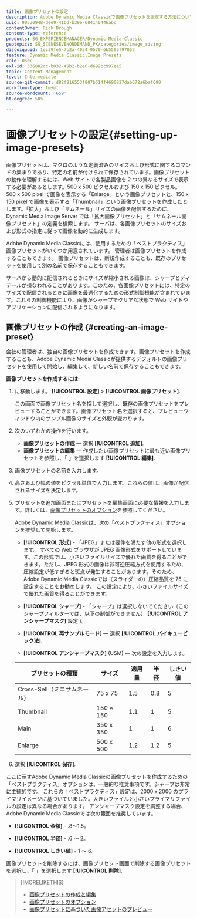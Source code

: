 ```yaml
---
title: 画像プリセットの設定
description: Adobe Dynamic Media Classicで画像プリセットを設定する方法について説明します。
uuid: 90530948-dee9-41bd-b39e-684140446abc
contentOwner: Rick Brough
content-type: reference
products: SG_EXPERIENCEMANAGER/Dynamic-Media-Classic
geptopics: SG_SCENESEVENONDEMAND_PK/categories/image_sizing
discoiquuid: 1ec39fe5-7b2a-4034-9570-6b5595f97052
feature: Dynamic Media Classic,Image Presets
role: User
exl-id: 336802cc-b032-49b2-b2e6-d699bc997ee5
topic: Content Management
level: Intermediate
source-git-commit: d82f816553f807b514f4690827dab672a6baf690
workflow-type: tm+mt
source-wordcount: '659'
ht-degree: 50%

---
```


# 画像プリセットの設定{#setting-up-image-presets}

画像プリセットは、マクロのような定義済みのサイズおよび形式に関するコマンドの集まりであり、特定の名前が付けられて保存されています。画像プリセットの動作を理解するには、Web サイトで各製品画像を 2 つの異なるサイズで表示する必要があるとします。500 x 500 ピクセルおよび 150 x 150 ピクセル。 500 x 500 pixel で画像を表示する「Enlarge」という画像プリセットと、150 x 150 pixel で画像を表示する「Thumbnail」という画像プリセットを作成したとします。「拡大」および「サムネール」サイズの画像を配信するために、Dynamic Media Image Server では「拡大画像プリセット」と「サムネール画像プリセット」の定義を検索します。 サーバは、各画像プリセットのサイズおよび形式の指定に従って画像を動的に生成します。

Adobe Dynamic Media Classicには、使用するための「ベストプラクティス」画像プリセットがいくつか用意されています。 管理者は画像プリセットを作成することもできます。 画像プリセットは、新規作成することも、既存のプリセットを使用して別の名前で保存することもできます。

サーバから動的に配信されるときにサイズが縮小される画像は、シャープとディテールが損なわれることがあります。このため、各画像プリセットには、特定のサイズで配信されるときに画像を最適化するための形式制御機能が含まれています。これらの制御機能により、画像がシャープでクリアな状態で Web サイトやアプリケーションに配信されるようになります。

## 画像プリセットの作成 {#creating-an-image-preset}

会社の管理者は、独自の画像プリセットを作成できます。画像プリセットを作成することも、Adobe Dynamic Media Classicが提供するデフォルトの画像プリセットを使用して開始し、編集して、新しい名前で保存することもできます。

**画像プリセットを作成するには:**

1. に移動します。 **[!UICONTROL 設定]** > **[!UICONTROL 画像プリセット]**.

   この画面で画像プリセット名を探して選択し、既存の画像プリセットをプレビューすることができます。画像プリセット名を選択すると、プレビューウィンドウ内のサンプル画像のサイズと外観が変わります。

1. 次のいずれかの操作を行います。

   * **画像プリセットの作成**  — 選択 **[!UICONTROL 追加]**.
   * **画像プリセットの編集**  — 作成したい画像プリセットに最も近い画像プリセットを参照し、「 」を選択します **[!UICONTROL 編集]**.

1. 画像プリセットの名前を入力します。
1. 高さおよび幅の値をピクセル単位で入力します。これらの値は、画像が配信されるサイズを決定します。
1. プリセットを追加画面またはプリセットを編集画面に必要な情報を入力します。詳しくは、[画像プリセットのオプション](application-setup.md#image_preset_options)を参照してください。

   Adobe Dynamic Media Classicは、次の「ベストプラクティス」オプションを推奨して開始します。

   * **[!UICONTROL 形式]** - 「JPEG」または要件を満たす他の形式を選択します。 すべての Web ブラウザが JPEG 画像形式をサポートしています。この形式では、小さいファイルサイズで優れた画質を得ることができます。ただし、JPEG 形式の画像は非可逆圧縮方式を使用するため、圧縮設定が低すぎると斑点が発生することがあります。そのため、Adobe Dynamic Media Classicでは（スライダーの）圧縮品質を 75 に設定することをお勧めします。 この設定により、小さいファイルサイズで優れた画質を得ることができます。

   * **[!UICONTROL シャープ]** - 「シャープ」は選択しないでください（このシャープフィルターでは、以下の制御ができません） **[!UICONTROL アンシャープマスク]** 設定 )。

   * **[!UICONTROL 再サンプルモード]**  — 選択 **[!UICONTROL バイキュービック法]**.

   * **[!UICONTROL アンシャープマスク]** (USM) — 次の設定を入力します。

   | プリセットの種類 | サイズ | 適用量 | 半径 | しきい値 |
   | --- | --- | --- | --- | --- |
   | Cross-Sell（ミニサムネール） | 75 x 75 | 1.5 | 0.8 | 5 |
   | Thumbnail | 150 × 150 | 1.1 | 1 | 5 |
   | Main | 350 x 350 | 1 | 1 | 6 |
   | Enlarge | 500 x 500 | 1.2 | 1.2 | 5 |

1. 選択 **[!UICONTROL 保存]**.

ここに示すAdobe Dynamic Media Classicの画像プリセットを作成するための「ベストプラクティス」オプションは、一般的な推奨事項です。シャープは非常に主観的です。 これらの「ベストプラクティス」設定は、2000 x 2000 のプライマリイメージに基づいていました。大きいファイルと小さいプライマリファイルの設定は異なる場合があります。 アンシャープマスク設定を調整する場合、Adobe Dynamic Media Classicでは次の範囲を推奨しています。

* **[!UICONTROL 金額]** - .8～1.5。

* **[!UICONTROL 半径]** - .6 ～ 2。

* **[!UICONTROL しきい値]** - 1 ～ 6。

画像プリセットを削除するには、画像プリセット画面で削除する画像プリセットを選択し、「 」を選択します **[!UICONTROL 削除]**.

>[!MORELIKETHIS]
>
>* [画像プリセットの作成と編集](application-setup.md#creating_and_editing_image_presets)
>* [画像プリセットのオプション](application-setup.md#image_preset_options)
>* [画像プリセットに基づいた画像アセットのプレビュー](previewing-asset.md#previewing_an_image_asset_based_on_its_image_preset)
